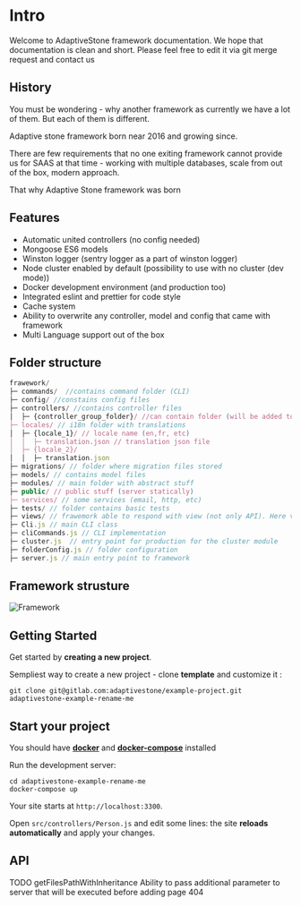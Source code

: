 # Intro

Welcome to AdaptiveStone framework documentation. We hope that documentation is clean and short. Please feel free to edit it via git merge request and contact us  

## History 

You must be wondering - why another framework as currently we have a lot of them. But each of them is different. 

Adaptive stone framework born near 2016 and growing since. 

There are few requirements that no one exiting framework cannot provide us for SAAS at that time - working with multiple databases, scale from out of the box, modern approach. 

That why Adaptive Stone framework was born


## Features 

* Automatic united controllers (no config needed)
* Mongoose ES6 models
* Winston logger (sentry logger as a part of winston logger)
* Node cluster enabled by default (possibility to use with no cluster (dev mode))
* Docker development environment (and production too)
* Integrated eslint and prettier for code style
* Cache system 
* Ability to overwrite any controller, model and config that came with framework 
* Multi Language support out of the box


## Folder structure

```js
frawework/ 
├─ commands/  //contains command folder (CLI)
├─ config/ //constains config files
├─ controllers/ //contains controller files
│  ├─ {controller_group_folder}/ //can contain folder (will be added to route)
├─ locales/ // i18n folder with translations
│  ├─ {locale_1}/ // locale name (en,fr, etc)
│  │  ├─ translation.json // translation json file 
│  ├─ {locale_2}/
│  │  ├─ translation.json
├─ migrations/ // folder where migration files stored
├─ models/ // contains model files 
├─ modules/ // main folder with abstract stuff
├─ public/ // public stuff (server statically)
├─ services/ // some services (email, http, etc)
├─ tests/ // folder contains basic tests
├─ views/ // frawemork able to respond with view (not only API). Here view files stored
├─ Cli.js // main CLI class
├─ cliCommands.js // CLI implementation 
├─ cluster.js  // entry point for production for the cluster module  
├─ folderConfig.js // folder configuration
├─ server.js // main entry point to framework
```
## Framework strusture 

![Framework](/img/AdaptiveStroneFramework.jpg)

## Getting Started

Get started by **creating a new project**.

Sempliest way to create a new project - clone **template** and customize it :

```shell
git clone git@gitlab.com:adaptivestone/example-project.git adaptivestone-example-rename-me
```

## Start your project

You should have **[docker](https://www.docker.com/products/docker-desktop)** and **[docker-compose](https://docs.docker.com/compose/install/)** installed 

Run the development server:

```shell
cd adaptivestone-example-rename-me
docker-compose up
```

Your site starts at `http://localhost:3300`.

Open `src/controllers/Person.js` and edit some lines: the site **reloads automatically** and apply your changes.


## API 

TODO 
getFilesPathWithInheritance
Ability to pass additional parameter to server that will be executed before adding page 404

